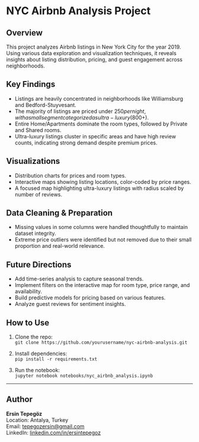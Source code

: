 # NYC Airbnb Analysis Project

## Overview
This project analyzes Airbnb listings in New York City for the year 2019. Using various data exploration and visualization techniques, it reveals insights about listing distribution, pricing, and guest engagement across neighborhoods.

## Key Findings
- Listings are heavily concentrated in neighborhoods like Williamsburg and Bedford-Stuyvesant.
- The majority of listings are priced under $250 per night, with a small segment categorized as ultra-luxury ($800+).
- Entire Home/Apartments dominate the room types, followed by Private and Shared rooms.
- Ultra-luxury listings cluster in specific areas and have high review counts, indicating strong demand despite premium prices.

## Visualizations
- Distribution charts for prices and room types.
- Interactive maps showing listing locations, color-coded by price ranges.
- A focused map highlighting ultra-luxury listings with radius scaled by number of reviews.

## Data Cleaning & Preparation
- Missing values in some columns were handled thoughtfully to maintain dataset integrity.
- Extreme price outliers were identified but not removed due to their small proportion and real-world relevance.

## Future Directions
- Add time-series analysis to capture seasonal trends.
- Implement filters on the interactive map for room type, price range, and availability.
- Build predictive models for pricing based on various features.
- Analyze guest reviews for sentiment insights.

## How to Use
1. Clone the repo:  
   `git clone https://github.com/yourusername/nyc-airbnb-analysis.git`

2. Install dependencies:  
   `pip install -r requirements.txt`

3. Run the notebook:  
   `jupyter notebook notebooks/nyc_airbnb_analysis.ipynb`

---
## Author

**Ersin Tepegöz**  
Location: Antalya, Turkey  
Email: tepegozersin@gmail.com  
LinkedIn: [linkedin.com/in/ersintepegoz](https://www.linkedin.com/in/ersin-tepeg%C3%B6z-8710ab366/)  

